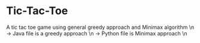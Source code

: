 # Tic-Tac-Toe
A tic tac toe game using general greedy approach and Minimax algorithm \n
-> Java file is a greedy approach \n
-> Python file is Minimax approach \n
